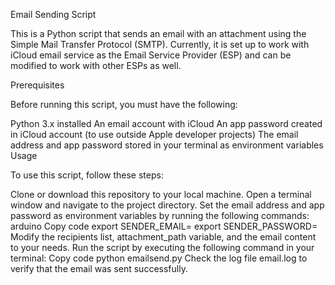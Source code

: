 Email Sending Script

This is a Python script that sends an email with an attachment using the Simple Mail Transfer Protocol (SMTP). Currently, it is set up to work with iCloud email service as the Email Service Provider (ESP) and can be modified to work with other ESPs as well.

Prerequisites

Before running this script, you must have the following:

Python 3.x installed
An email account with iCloud
An app password created in iCloud account (to use outside Apple developer projects)
The email address and app password stored in your terminal as environment variables
Usage

To use this script, follow these steps:

Clone or download this repository to your local machine.
Open a terminal window and navigate to the project directory.
Set the email address and app password as environment variables by running the following commands:
arduino
Copy code
export SENDER_EMAIL=<your email address>
export SENDER_PASSWORD=<your app password>
Modify the recipients list, attachment_path variable, and the email content to your needs.
Run the script by executing the following command in your terminal:
Copy code
python emailsend.py
Check the log file email.log to verify that the email was sent successfully.
